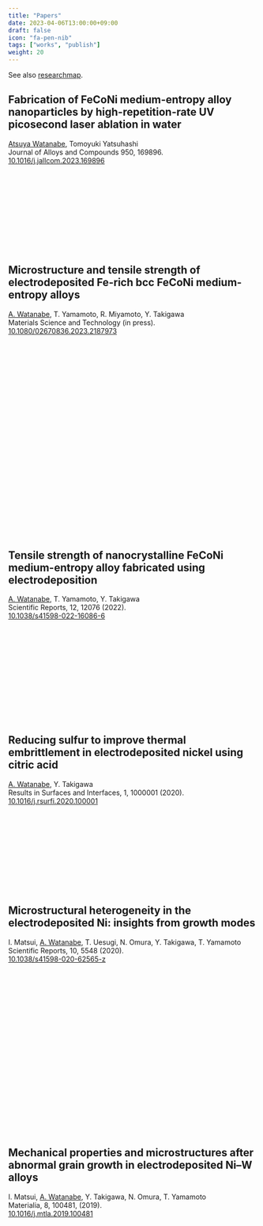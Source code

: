 ```yaml
---
title: "Papers"
date: 2023-04-06T13:00:00+09:00
draft: false
icon: "fa-pen-nib"
tags: ["works", "publish"]
weight: 20
---
```


See also [researchmap](https://researchmap.jp/atsuyaw).

## Fabrication of FeCoNi medium-entropy alloy nanoparticles by high-repetition-rate UV picosecond laser ablation in water
<u>Atsuya Watanabe</u>, Tomoyuki Yatsuhashi  
Journal of Alloys and Compounds 950, 169896.  
<i class="ai ai-doi ai"></i> [10.1016/j.jallcom.2023.169896](https://doi.org/10.1016/j.jallcom.2023.169896) <i class="ai ai-closed-access ai"></i>

<div class="iframely-embed"><div class="iframely-responsive" style="height: 140px; padding-bottom: 0;"><a href="https://www.sciencedirect.com/science/article/abs/pii/S0925838823011994" data-iframely-url="//cdn.iframe.ly/api/iframe?url=https%3A%2F%2Fdoi.org%2F10.1016%2Fj.jallcom.2023.169896&key=8bc9fbec81f15b0cbb303c18f126d6a3"></a></div></div><script async src="//cdn.iframe.ly/embed.js" charset="utf-8"></script></br>

## Microstructure and tensile strength of electrodeposited Fe-rich bcc FeCoNi medium-entropy alloys
<u>A. Watanabe</u>, T. Yamamoto, R. Miyamoto, Y. Takigawa  
Materials Science and Technology (in press).  
<i class="ai ai-doi ai"></i> [10.1080/02670836.2023.2187973](https://doi.org/10.1080/02670836.2023.2187973) <i class="ai ai-closed-access ai"></i>

<div class="iframely-embed"><div class="iframely-responsive" style="padding-bottom: 49.9048%; padding-top: 120px;"><a href="https://doi.org/10.1080/02670836.2023.2187973" data-iframely-url="//cdn.iframe.ly/api/iframe?url=https%3A%2F%2Fdoi.org%2F10.1080%2F02670836.2023.2187973&key=8bc9fbec81f15b0cbb303c18f126d6a3"></a></div></div><script async src="//cdn.iframe.ly/embed.js" charset="utf-8"></script></br>

## Tensile strength of nanocrystalline FeCoNi medium-entropy alloy fabricated using electrodeposition
<u>A. Watanabe</u>, T. Yamamoto, Y. Takigawa  
Scientific Reports, 12, 12076 (2022).  
<i class="ai ai-doi ai"></i> [10.1038/s41598-022-16086-6](https://doi.org/10.1038/s41598-022-16086-6) <i class="ai ai-open-access ai" style="color:#F68212"></i>

<div class="iframely-embed"><div class="iframely-responsive" style="height: 170px; padding-bottom: 0;"><a href="https://doi.org/10.1038/s41598-022-16086-6" data-iframely-url="//cdn.iframe.ly/api/iframe?url=https%3A%2F%2Fdoi.org%2F10.1038%2Fs41598-022-16086-6&key=8bc9fbec81f15b0cbb303c18f126d6a3"></a></div></div><script async src="//cdn.iframe.ly/embed.js" charset="utf-8"></script></br>

## Reducing sulfur to improve thermal embrittlement in electrodeposited nickel using citric acid
<u>A. Watanabe</u>, Y. Takigawa  
Results in Surfaces and Interfaces, 1, 1000001 (2020).  
<i class="ai ai-doi ai"></i> [10.1016/j.rsurfi.2020.100001](https://doi.org/10.1016/j.rsurfi.2020.100001) <i class="ai ai-open-access ai" style="color:#F68212"></i>

<div class="iframely-embed"><div class="iframely-responsive" style="height: 140px; padding-bottom: 0;"><a href="https://doi.org/10.1016/j.rsurfi.2020.100001" data-iframely-url="//cdn.iframe.ly/api/iframe?url=https%3A%2F%2Fdoi.org%2F10.1016%2Fj.rsurfi.2020.100001&key=8bc9fbec81f15b0cbb303c18f126d6a3"></a></div></div><script async src="//cdn.iframe.ly/embed.js" charset="utf-8"></script></br>

## Microstructural heterogeneity in the electrodeposited Ni: insights from growth modes  
I. Matsui, <u>A. Watanabe</u>, T. Uesugi, N. Omura, Y. Takigawa, T. Yamamoto  
Scientific Reports, 10, 5548 (2020).  
<i class="ai ai-doi ai"></i> [10.1038/s41598-020-62565-z](https://doi.org/10.1038/s41598-020-62565-z) <i class="ai ai-open-access ai" style="color:#F68212"></i>

<div class="iframely-embed"><div class="iframely-responsive" style="padding-bottom: 37.7427%; padding-top: 120px;"><a href="https://doi.org/10.1038/s41598-020-62565-z" data-iframely-url="//cdn.iframe.ly/api/iframe?url=https%3A%2F%2Fdoi.org%2F10.1038%2Fs41598-020-62565-z&key=8bc9fbec81f15b0cbb303c18f126d6a3"></a></div></div><script async src="//cdn.iframe.ly/embed.js" charset="utf-8"></script></br>

## Mechanical properties and microstructures after abnormal grain growth in electrodeposited Ni–W alloys  
I. Matsui, <u>A. Watanabe</u>, Y. Takigawa, N. Omura, T. Yamamoto  
Materialia, 8, 100481, (2019).  
<i class="ai ai-doi ai"></i> [10.1016/j.mtla.2019.100481](https://doi.org/10.1016/j.mtla.2019.100481) <i class="ai ai-closed-access ai"></i>

<div class="iframely-embed"><div class="iframely-responsive" style="height: 140px; padding-bottom: 0;"><a href="https://doi.org/10.1016/j.mtla.2019.100481" data-iframely-url="//cdn.iframe.ly/api/iframe?url=https%3A%2F%2Fdoi.org%2F10.1016%2Fj.mtla.2019.100481&key=8bc9fbec81f15b0cbb303c18f126d6a3"></a></div></div><script async src="//cdn.iframe.ly/embed.js" charset="utf-8"></script>